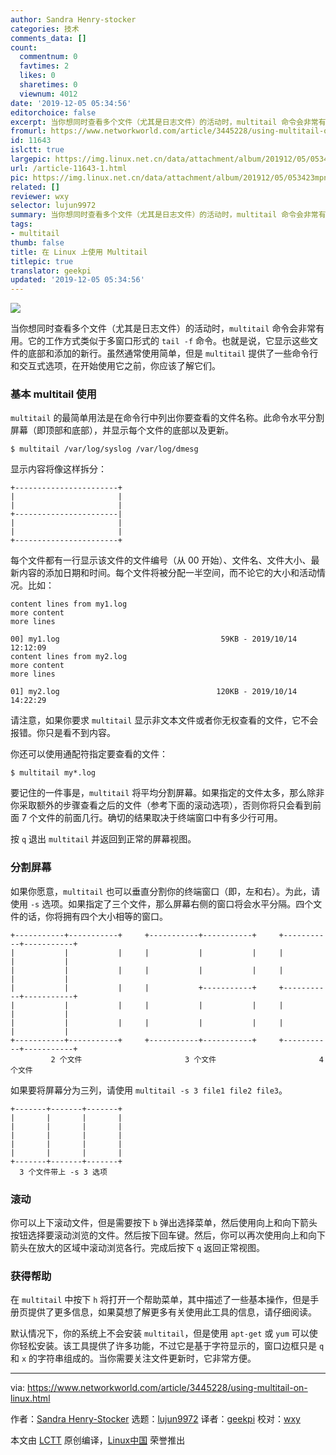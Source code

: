 ```yaml
---
author: Sandra Henry-stocker
categories: 技术
comments_data: []
count:
  commentnum: 0
  favtimes: 2
  likes: 0
  sharetimes: 0
  viewnum: 4012
date: '2019-12-05 05:34:56'
editorchoice: false
excerpt: 当你想同时查看多个文件（尤其是日志文件）的活动时，multitail 命令会非常有用。它的工作方式类似于多窗口形式的 tail -f 命令。
fromurl: https://www.networkworld.com/article/3445228/using-multitail-on-linux.html
id: 11643
islctt: true
largepic: https://img.linux.net.cn/data/attachment/album/201912/05/053423mpnrn95hqqknzheq.jpg
url: /article-11643-1.html
pic: https://img.linux.net.cn/data/attachment/album/201912/05/053423mpnrn95hqqknzheq.jpg.thumb.jpg
related: []
reviewer: wxy
selector: lujun9972
summary: 当你想同时查看多个文件（尤其是日志文件）的活动时，multitail 命令会非常有用。它的工作方式类似于多窗口形式的 tail -f 命令。
tags:
- multitail
thumb: false
title: 在 Linux 上使用 Multitail
titlepic: true
translator: geekpi
updated: '2019-12-05 05:34:56'
---
```


![](/data/attachment/album/201912/05/053423mpnrn95hqqknzheq.jpg)


当你想同时查看多个文件（尤其是日志文件）的活动时，`multitail` 命令会非常有用。它的工作方式类似于多窗口形式的 `tail -f` 命令。也就是说，它显示这些文件的底部和添加的新行。虽然通常使用简单，但是 `multitail` 提供了一些命令行和交互式选项，在开始使用它之前，你应该了解它们。


### 基本 multitail 使用


`multitail` 的最简单用法是在命令行中列出你要查看的文件名称。此命令水平分割屏幕（即顶部和底部），并显示每个文件的底部以及更新。



```
$ multitail /var/log/syslog /var/log/dmesg
```

显示内容将像这样拆分：



```
+-----------------------+
|                       |
|                       |
+-----------------------|
|                       |
|                       |
+-----------------------+
```

每个文件都有一行显示该文件的文件编号（从 00 开始）、文件名、文件大小、最新内容的添加日期和时间。每个文件将被分配一半空间，而不论它的大小和活动情况。比如：



```
content lines from my1.log
more content
more lines

00] my1.log                                    59KB - 2019/10/14 12:12:09
content lines from my2.log
more content
more lines

01] my2.log                                   120KB - 2019/10/14 14:22:29
```

请注意，如果你要求 `multitail` 显示非文本文件或者你无权查看的文件，它不会报错。你只是看不到内容。


你还可以使用通配符指定要查看的文件：



```
$ multitail my*.log
```

要记住的一件事是，`multitail` 将平均分割屏幕。如果指定的文件太多，那么除非你采取额外的步骤查看之后的文件（参考下面的滚动选项），否则你将只会看到前面 7 个文件的前面几行。确切的结果取决于终端窗口中有多少行可用。


按 `q` 退出 `multitail` 并返回到正常的屏幕视图。


### 分割屏幕


如果你愿意，`multitail` 也可以垂直分割你的终端窗口（即，左和右）。为此，请使用 `-s` 选项。如果指定了三个文件，那么屏幕右侧的窗口将会水平分隔。四个文件的话，你将拥有四个大小相等的窗口。



```
+-----------+-----------+     +-----------+-----------+     +-----------+-----------+
|           |           |     |           |           |     |           |           |
|           |           |     |           |           |     |           |           |
|           |           |     |           +-----------+     +-----------+-----------+
|           |           |     |           |           |     |           |           |
|           |           |     |           |           |     |           |           |
+-----------+-----------+     +-----------+-----------+     +-----------+-----------+
         2 个文件                       3 个文件                       4 个文件
```

如果要将屏幕分为三列，请使用 `multitail -s 3 file1 file2 file3`。



```
+-------+-------+-------+
|       |       |       |
|       |       |       |
|       |       |       |
|       |       |       |
|       |       |       |
+-------+-------+-------+
  3 个文件带上 -s 3 选项
```

### 滚动


你可以上下滚动文件，但是需要按下 `b` 弹出选择菜单，然后使用向上和向下箭头按钮选择要滚动浏览的文件。然后按下回车键。然后，你可以再次使用向上和向下箭头在放大的区域中滚动浏览各行。完成后按下 `q` 返回正常视图。


### 获得帮助


在 `multitail` 中按下 `h` 将打开一个帮助菜单，其中描述了一些基本操作，但是手册页提供了更多信息，如果莫想了解更多有关使用此工具的信息，请仔细阅读。


默认情况下，你的系统上不会安装 `multitail`，但是使用 `apt-get` 或 `yum` 可以使你轻松安装。该工具提供了许多功能，不过它是基于字符显示的，窗口边框只是 `q` 和 `x` 的字符串组成的。当你需要关注文件更新时，它非常方便。




---


via: <https://www.networkworld.com/article/3445228/using-multitail-on-linux.html>


作者：[Sandra Henry-Stocker](https://www.networkworld.com/author/Sandra-Henry_Stocker/) 选题：[lujun9972](https://github.com/lujun9972) 译者：[geekpi](https://github.com/geekpi) 校对：[wxy](https://github.com/wxy)


本文由 [LCTT](https://github.com/LCTT/TranslateProject) 原创编译，[Linux中国](https://linux.cn/) 荣誉推出